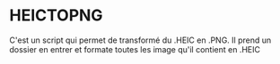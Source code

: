 # HEICTOPNG
C'est un script qui permet de transformé du .HEIC en .PNG. Il prend un dossier en entrer et formate toutes les image qu'il contient en .HEIC
